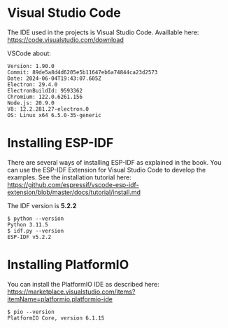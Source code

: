 # Visual Studio Code

The IDE used in the projects is Visual Studio Code. Availlable here: https://code.visualstudio.com/download

VSCode about:
```
Version: 1.90.0
Commit: 89de5a8d4d6205e5b11647eb6a74844ca23d2573
Date: 2024-06-04T19:43:07.605Z
Electron: 29.4.0
ElectronBuildId: 9593362
Chromium: 122.0.6261.156
Node.js: 20.9.0
V8: 12.2.281.27-electron.0
OS: Linux x64 6.5.0-35-generic
```

# Installing ESP-IDF

There are several ways of installing ESP-IDF as explained in the book. You can use the ESP-IDF Extension for Visual Studio Code to develop the examples. See the installation tutorial here: https://github.com/espressif/vscode-esp-idf-extension/blob/master/docs/tutorial/install.md

The IDF version is **5.2.2**

```
$ python --version
Python 3.11.5
$ idf.py --version
ESP-IDF v5.2.2
```


# Installing PlatformIO

You can install the PlatformIO IDE as described here: https://marketplace.visualstudio.com/items?itemName=platformio.platformio-ide

```
$ pio --version
PlatformIO Core, version 6.1.15
```